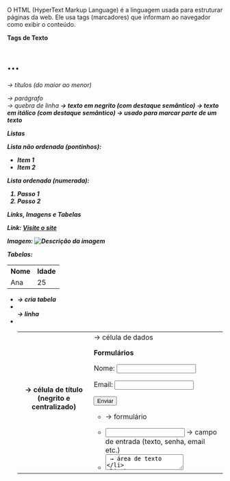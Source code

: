 O HTML (HyperText Markup Language) é a linguagem usada para estruturar páginas da web. Ele usa tags (marcadores) que informam ao navegador como exibir o conteúdo.

**Tags de Texto**

<h1> ... <h6> → títulos (do maior ao menor)
<p> → parágrafo
<br> → quebra de linha
<strong> → texto em negrito (com destaque semântico)
<em> → texto em itálico (com destaque semântico)
<span> → usado para marcar parte de um texto

**Listas**

Lista não ordenada (pontinhos):
<ul>
  <li>Item 1</li>
  <li>Item 2</li>
</ul>

Lista ordenada (numerada):
<ol>
  <li>Passo 1</li>
  <li>Passo 2</li>
</ol>

**Links, Imagens e Tabelas**

Link:
<a href="https://example.com">Visite o site</a>

Imagem:
<img src="imagem.jpg" alt="Descrição da imagem">

Tabelas:
<table>
  <tr>
    <th>Nome</th>
    <th>Idade</th>
  </tr>
  <tr>
    <td>Ana</td>
    <td>25</td>
  </tr>
</table>

- <table> → cria tabela
- <tr> → linha
- <th> → célula de título (negrito e centralizado)
- <td> → célula de dados
  
**Formulários**

<form action="enviar.php" method="post">
  <label for="nome">Nome:</label>
  <input type="text" id="nome" name="nome">
  
  <label for="email">Email:</label>
  <input type="email" id="email" name="email">
  
  <button type="submit">Enviar</button>
</form>

- <form> → formulário
- <input> → campo de entrada (texto, senha, email etc.)
- <textarea> → área de texto
- <button> → botão
- <label> → rótulo do campo
  
**Estrutura Semântica (HTML5)**

Essas tags dão significado ao conteúdo:

- <header> → cabeçalho
- <nav> → menu de navegação
- <main> → conteúdo principal
- <section> → seção de conteúdo
- <article> → artigo ou postagem independente
- <aside> → conteúdo lateral
- <footer> → rodapé
  
**Multimídia**
Audio:
<audio controls>
  <source src="musica.mp3" type="audio/mpeg">
</audio>

Video:
<video controls width="400">
  <source src="video.mp4" type="video/mp4">
</video>


